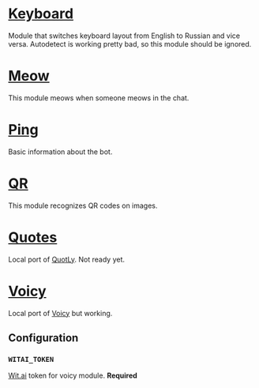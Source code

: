 # [Keyboard](keyboard.py)
Module that switches keyboard layout from English to Russian and vice versa. Autodetect is working pretty bad, so this module should be ignored.

# [Meow](meow.py)
This module meows when someone meows in the chat.

# [Ping](ping.py)
Basic information about the bot.

# [QR](qr.py)
This module recognizes QR codes on images.

# [Quotes](quotes.py)
Local port of [QuotLy](https://t.me/QuotLyBot). Not ready yet.

# [Voicy](voicy.py)
Local port of [Voicy](https://t.me/voicybot) but working. 
## Configuration
### `WITAI_TOKEN`
[Wit.ai](https://wit.ai/) token for voicy module.
**Required** 

